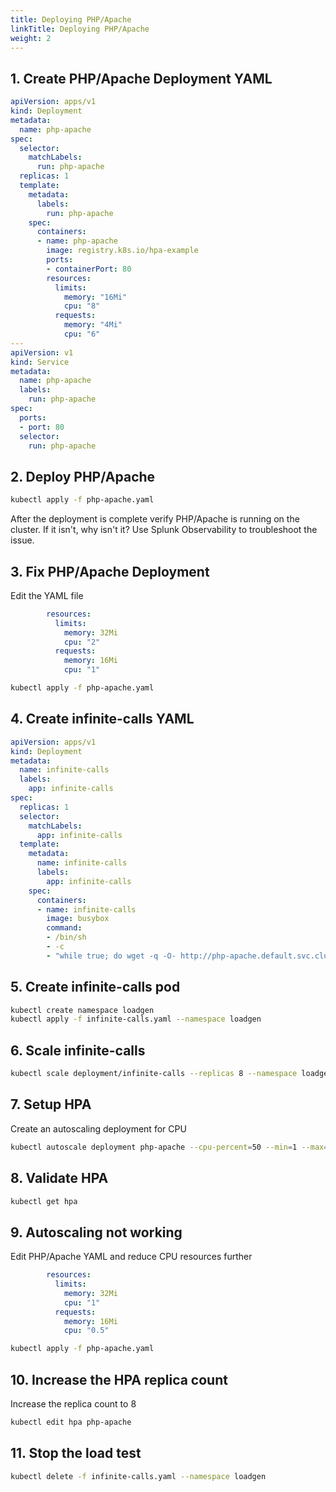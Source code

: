 ```yaml
---
title: Deploying PHP/Apache
linkTitle: Deploying PHP/Apache
weight: 2
---
```


## 1. Create PHP/Apache Deployment YAML

``` yaml
apiVersion: apps/v1
kind: Deployment
metadata:
  name: php-apache
spec:
  selector:
    matchLabels:
      run: php-apache
  replicas: 1
  template:
    metadata:
      labels:
        run: php-apache
    spec:
      containers:
      - name: php-apache
        image: registry.k8s.io/hpa-example
        ports:
        - containerPort: 80
        resources:
          limits:
            memory: "16Mi"
            cpu: "8"
          requests:
            memory: "4Mi"
            cpu: "6"
---
apiVersion: v1
kind: Service
metadata:
  name: php-apache
  labels:
    run: php-apache
spec:
  ports:
  - port: 80
  selector:
    run: php-apache
```

## 2. Deploy PHP/Apache

``` bash
kubectl apply -f php-apache.yaml
```

After the deployment is complete verify PHP/Apache is running on the cluster. If it isn't, why isn't it? Use Splunk Observability to troubleshoot the issue.

## 3. Fix PHP/Apache Deployment

Edit the YAML file

``` yaml
        resources:
          limits:
            memory: 32Mi
            cpu: "2"
          requests:
            memory: 16Mi
            cpu: "1"
```

``` bash
kubectl apply -f php-apache.yaml
```

## 4. Create infinite-calls YAML

``` yaml
apiVersion: apps/v1
kind: Deployment
metadata:
  name: infinite-calls
  labels:
    app: infinite-calls
spec:
  replicas: 1
  selector:
    matchLabels:
      app: infinite-calls
  template:
    metadata:
      name: infinite-calls
      labels:
        app: infinite-calls
    spec:
      containers:
      - name: infinite-calls
        image: busybox
        command:
        - /bin/sh
        - -c
        - "while true; do wget -q -O- http://php-apache.default.svc.cluster.local; done"
```

## 5. Create infinite-calls pod

``` bash
kubectl create namespace loadgen
kubectl apply -f infinite-calls.yaml --namespace loadgen
```

## 6. Scale infinite-calls

``` bash
kubectl scale deployment/infinite-calls --replicas 8 --namespace loadgen
```

## 7. Setup HPA

Create an autoscaling deployment for CPU

``` bash
kubectl autoscale deployment php-apache --cpu-percent=50 --min=1 --max=4
```

## 8. Validate HPA

``` bash
kubectl get hpa
```

## 9. Autoscaling not working

Edit PHP/Apache YAML and reduce CPU resources further

``` yaml
        resources:
          limits:
            memory: 32Mi
            cpu: "1"
          requests:
            memory: 16Mi
            cpu: "0.5"
```

``` bash
kubectl apply -f php-apache.yaml
```

## 10. Increase the HPA replica count

Increase the replica count to 8

``` bash
kubectl edit hpa php-apache
```

## 11. Stop the load test

``` bash
kubectl delete -f infinite-calls.yaml --namespace loadgen
```
